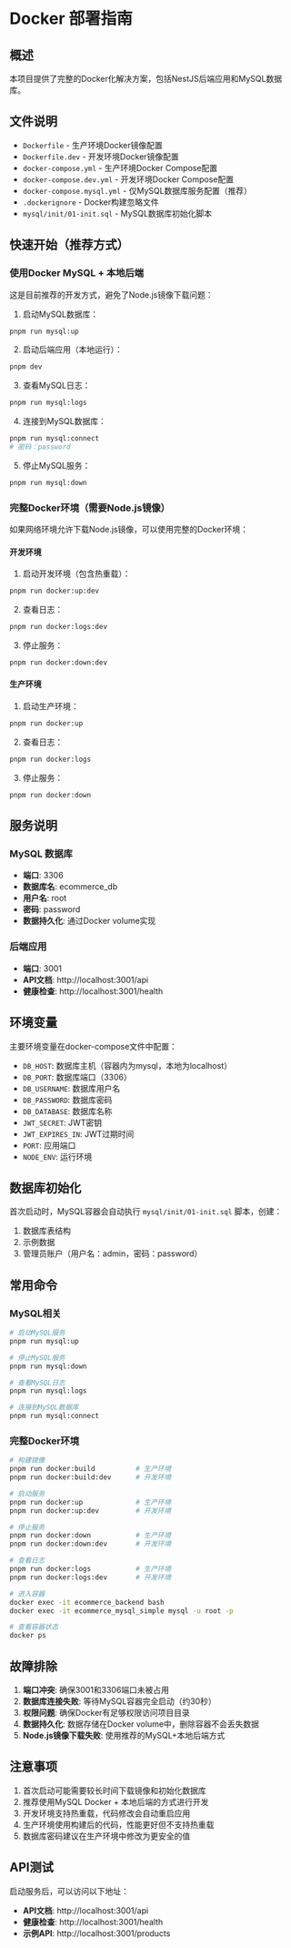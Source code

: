 # Docker 部署指南

## 概述

本项目提供了完整的Docker化解决方案，包括NestJS后端应用和MySQL数据库。

## 文件说明

- `Dockerfile` - 生产环境Docker镜像配置
- `Dockerfile.dev` - 开发环境Docker镜像配置
- `docker-compose.yml` - 生产环境Docker Compose配置
- `docker-compose.dev.yml` - 开发环境Docker Compose配置
- `docker-compose.mysql.yml` - 仅MySQL数据库服务配置（推荐）
- `.dockerignore` - Docker构建忽略文件
- `mysql/init/01-init.sql` - MySQL数据库初始化脚本

## 快速开始（推荐方式）

### 使用Docker MySQL + 本地后端

这是目前推荐的开发方式，避免了Node.js镜像下载问题：

1. 启动MySQL数据库：
```bash
pnpm run mysql:up
```

2. 启动后端应用（本地运行）：
```bash
pnpm dev
```

3. 查看MySQL日志：
```bash
pnpm run mysql:logs
```

4. 连接到MySQL数据库：
```bash
pnpm run mysql:connect
# 密码：password
```

5. 停止MySQL服务：
```bash
pnpm run mysql:down
```

### 完整Docker环境（需要Node.js镜像）

如果网络环境允许下载Node.js镜像，可以使用完整的Docker环境：

#### 开发环境

1. 启动开发环境（包含热重载）：
```bash
pnpm run docker:up:dev
```

2. 查看日志：
```bash
pnpm run docker:logs:dev
```

3. 停止服务：
```bash
pnpm run docker:down:dev
```

#### 生产环境

1. 启动生产环境：
```bash
pnpm run docker:up
```

2. 查看日志：
```bash
pnpm run docker:logs
```

3. 停止服务：
```bash
pnpm run docker:down
```

## 服务说明

### MySQL 数据库
- **端口**: 3306
- **数据库名**: ecommerce_db
- **用户名**: root
- **密码**: password
- **数据持久化**: 通过Docker volume实现

### 后端应用
- **端口**: 3001
- **API文档**: http://localhost:3001/api
- **健康检查**: http://localhost:3001/health

## 环境变量

主要环境变量在docker-compose文件中配置：

- `DB_HOST`: 数据库主机（容器内为mysql，本地为localhost）
- `DB_PORT`: 数据库端口（3306）
- `DB_USERNAME`: 数据库用户名
- `DB_PASSWORD`: 数据库密码
- `DB_DATABASE`: 数据库名称
- `JWT_SECRET`: JWT密钥
- `JWT_EXPIRES_IN`: JWT过期时间
- `PORT`: 应用端口
- `NODE_ENV`: 运行环境

## 数据库初始化

首次启动时，MySQL容器会自动执行 `mysql/init/01-init.sql` 脚本，创建：

1. 数据库表结构
2. 示例数据
3. 管理员账户（用户名：admin，密码：password）

## 常用命令

### MySQL相关
```bash
# 启动MySQL服务
pnpm run mysql:up

# 停止MySQL服务
pnpm run mysql:down

# 查看MySQL日志
pnpm run mysql:logs

# 连接到MySQL数据库
pnpm run mysql:connect
```

### 完整Docker环境
```bash
# 构建镜像
pnpm run docker:build          # 生产环境
pnpm run docker:build:dev      # 开发环境

# 启动服务
pnpm run docker:up             # 生产环境
pnpm run docker:up:dev         # 开发环境

# 停止服务
pnpm run docker:down           # 生产环境
pnpm run docker:down:dev       # 开发环境

# 查看日志
pnpm run docker:logs           # 生产环境
pnpm run docker:logs:dev       # 开发环境

# 进入容器
docker exec -it ecommerce_backend bash
docker exec -it ecommerce_mysql_simple mysql -u root -p

# 查看容器状态
docker ps
```

## 故障排除

1. **端口冲突**: 确保3001和3306端口未被占用
2. **数据库连接失败**: 等待MySQL容器完全启动（约30秒）
3. **权限问题**: 确保Docker有足够权限访问项目目录
4. **数据持久化**: 数据存储在Docker volume中，删除容器不会丢失数据
5. **Node.js镜像下载失败**: 使用推荐的MySQL+本地后端方式

## 注意事项

1. 首次启动可能需要较长时间下载镜像和初始化数据库
2. 推荐使用MySQL Docker + 本地后端的方式进行开发
3. 开发环境支持热重载，代码修改会自动重启应用
4. 生产环境使用构建后的代码，性能更好但不支持热重载
5. 数据库密码建议在生产环境中修改为更安全的值

## API测试

启动服务后，可以访问以下地址：

- **API文档**: http://localhost:3001/api
- **健康检查**: http://localhost:3001/health
- **示例API**: http://localhost:3001/products
